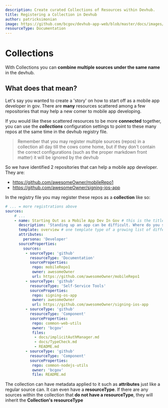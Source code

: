 ```yaml
---
description: Create curated Collections of Resources within Devhub. 
title: Registering a Collection in Devhub
author: patricksimonian
image: https://github.com/bcgov/devhub-app-web/blob/master/docs/images/story.png?raw=true
resourceType: Documentation
---
```

# Collections

With Collections you can **combine multiple sources under the same name** in the devhub.

## What does that mean?

Let's say you wanted to create a 'story' on how to start off as a mobile app developer in gov. There
are **many** resources scattered among a few repositories that may help a new comer to mobile app developing.

If you would like these scattered resources to be more **connected** together, you can use the ***collections***
configuration settings to point to these many repos at the same time in the devhub registry file.

> Remember that you may register multiple sources (repos) in a collection all day till the cows come home, but if they don't contain the correct configurations (such as the proper markdown front matter) it will be ignored by the devhub

So we have identified 2 repositories that can help a mobile app developer. They are:
- https://github.com/awesomeOwner/mobileRepo1
- https://github.com/awesomeOwner/signing-ios-app

In the registry file you may register these repos as a **collection** like so:

```yaml
# ... = more registrations above
sources:
    # ...
    - name: Starting Out as a Mobile App Dev In Gov # this is the title of your collection
      description: 'Standing up an app can be difficult. Where do you start? What are the resources you need?  This guide will help you get started!'
      template: overview # one template type of a growing list of different templates of how your collectoin can present itself in the devhub
      attributes: 
        persona: 'Developer'
      sourceProperties:
        sources:
         - sourceType: 'github'
           resourceType: 'Documentation'
           sourceProperties:
            repo: mobileRepo1
            owner: awesomeOwner
            url: https://github.com/awesomeOwner/mobileRepo1
         - sourceType: 'github'
           resourceType: 'Self-Service Tools'
           sourceProperties:
            repo: signing-os-app
            owner: awesomeOwner
            url: https://github.com/awesomeOwner/signing-ios-app
         - sourceType: 'github'
           resourceType: 'Component'
           sourceProperties:
            repo: common-web-utils
            owner: 'bcgov'
            files: 
             - docs/implicitAuthManager.md
             - docs/TypeCheck.md
             - README.md
         - sourceType: 'github'
           resourceType: 'Component'
           sourceProperties:
            repo: common-nodejs-utils
            owner: 'bcgov'
            file: README.md
```
The collection can have metadata applied to it such as **attributes** just like a regular source can.
It can even have a **resourceType**. If there are any sources within the collection that **do not have a resourceType**,
they will inherit the **Collection's resourceType**

